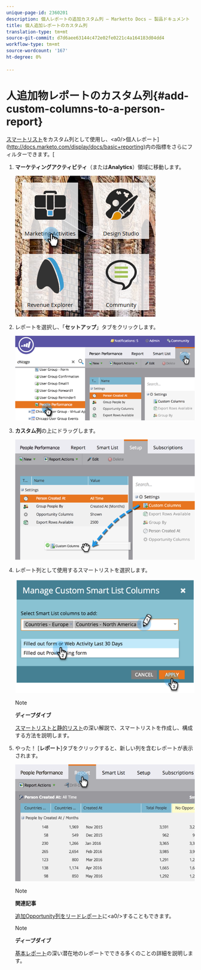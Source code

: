 ```yaml
---
unique-page-id: 2360201
description: 個人レポートの追加カスタム列 — Marketto Docs — 製品ドキュメント
title: 個人追加レポートのカスタム列
translation-type: tm+mt
source-git-commit: d7d6aee63144c472e02fe0221c4a164183d04dd4
workflow-type: tm+mt
source-wordcount: '167'
ht-degree: 0%

---
```



# 人追加物レポートのカスタム列{#add-custom-columns-to-a-person-report}

[スマートリスト](http://docs.marketo.com/display/docs/smart+lists+and+static+lists)をカスタム列として使用し、&lt;a0/>個人レポート](http://docs.marketo.com/display/docs/basic+reporting)内の指標をさらにフィルターできます。[

1. **マーケティングアクティビティ**（または&#x200B;**Analytics**）領域に移動します。

   ![](assets/ma-1.png)

1. レポートを選択し、「**セットアップ**」タブをクリックします。

   ![](assets/two-1.png)

1. **カスタム列**&#x200B;の上にドラッグします。

   ![](assets/three-1.png)

1. レポート列として使用するスマートリストを選択します。

   ![](assets/image2014-9-16-16-3a39-3a34.png)

   >[!NOTE]
   >
   >**ディープダイブ**
   >
   >
   >[スマートリストと静的リスト](http://docs.marketo.com/display/docs/smart+lists+and+static+lists)の深い解説で、スマートリストを作成し、構成する方法を説明します。

1. やった！ [**レポート**]タブをクリックすると、新しい列を含むレポートが表示されます。

   ![](assets/five-1.png)

   >[!NOTE]
   >
   >**関連記事**
   >
   >
   >[追加Opportunity列をリードレポート](add-opportunity-columns-to-a-lead-report.md)に&lt;a0/>することもできます。

   >[!NOTE]
   >
   >**ディープダイブ**
   >
   >
   >[基本レポート](http://docs.marketo.com/display/docs/basic+reporting)の深い潜在地のレポートでできる多くのことの詳細を説明します。

